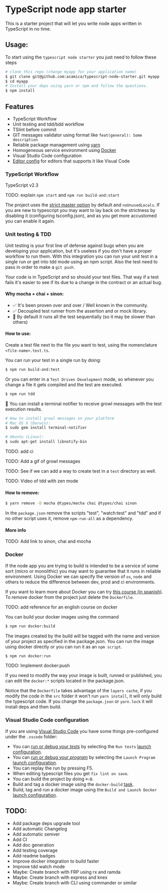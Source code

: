 TypeScript node app starter
===========================

This is a starter project that will let you write node apps written in TypeScript in no time.

Usage:
------

To start using the `typescript node starter` you just need to follow these steps

```bash
# clone this repo (change myapp for your application name)
$ git clone git@github.com:acamica/typescript-node-starter.git myapp
$ cd myapp
# Install your deps using yarn or npm and follow the questions.
$ npm install
```


Features
--------
* TypeScript Workflow
* Unit testing and tdd/bdd workflow
* TSlint before commit
* GIT messages validator using format like `feat(general): Some description`
* Reliable package management using [yarn](https://yarnpkg.com/en/)
* Homogeneous service environment using [Docker](https://www.docker.com/)
* Visual Studio Code configuration
* [Editor config](http://editorconfig.org/) for editors that supports it like Visual Code

### TypeScript Workflow
TypeScript v2.3


TODO: explain `npm start` and `npm run build-and:start`

The project uses the [strict master option](https://github.com/Microsoft/TypeScript/pull/14486) by default and `noUnusedLocals`. If you are new to typescript you may want to lay back on the strictness by disabling it (configuring tsconfig.json), and as you get more accustomed you can enable it again.

### Unit testing & TDD

Unit testing is your first line of defense against bugs when you are developing your application, but it's useless if you don't have a proper workflow to run them. With this integration you can run your unit test in a single run or get into tdd mode using an npm script. Also the test need to pass in order to make a `git push`.

Your code is in TypeScript and so should your test files. That way if a test fails it's easier to see if its due to a change in the contract or an actual bug.

#### Why mocha + chai + sinon:
* ✅ It's been proven over and over / Well known in the community.
* ✅ Decoupled test runner from the assertion and or mock library.
* 🚫 By default it runs all the test sequentially (so it may be slower than others)

#### How to use:

Create a test file next to the file you want to test, using the nomenclature `<file-name>.test.ts`.

You can run your test in a single run by doing:

```bash
$ npm run build-and:test
```

Or you can enter in a `Test Driven Development` mode, so whenever you change a file it gets compiled and the test are executed.

```bash
$ npm run tdd
```

🌟 You can install a terminal notifier to receive growl messages with the test execution results.

```bash
# How to install growl messages on your platform
# Mac OS X (Darwin):
$ sudo gem install terminal-notifier

# Ubuntu (Linux):
$ sudo apt-get install libnotify-bin
```

TODO: add ci

TODO: Add a gif of growl messages

TODO: See if we can add a way to create test in a `test` directory as well.

TODO: Video of tdd with zen mode

#### How to remove:


```bash
$ yarn remove -D mocha @types/mocha chai @types/chai sinon
```

In the `package.json` remove the scripts "test", "watch:test" and "tdd" and if no other script uses it, remove `npm-run-all` as a dependency.


#### More info
TODO: Add link to sinon, chai and mocha

### Docker

If the node app you are trying to build is intended to be a service of some sort (micro or monolithic) you may want to guarantee that it runs in reliable environment. Using Docker we can specify the version of `os`, `node` and others to reduce the difference between dev, prod and ci environments.

If you want to learn more about Docker you can try [this course (in spanish)](https://www.acamica.com/cursos/128/introduccion-a-docker). To remove docker from the project just delete the `Dockerfile`.

TODO: add reference for an english course on docker

You can build your docker images using the command

```bash
$ npm run docker:build
```

The images created by the build will be tagged with the name and version of your project as specified in the package.json. You can run the image using docker directly or you can run it as an `npm script`.

```bash
$ npm run docker:run
```

TODO: Implement docker:push

If you need to modify the way your image is built, runned or published, you can edit the `docker:*` scripts
located in the package.json.

Notice that the `Dockerfile` takes advantage of the `layers cache`, if you modify the code in the `src` folder it won't run `yarn install`, it will only build the typescript code. If you change the `package.json` or `yarn.lock` it will install deps and then build.


### Visual Studio Code configuration

If you are using [Visual Studio Code](https://code.visualstudio.com/) you have some things pre-configured under the `.vscode` folder:

* You can [run or debug your *tests*](https://code.visualstudio.com/docs/editor/debugging) by selecting the `Run tests` [launch configuration](https://code.visualstudio.com/docs/editor/debugging#_launch-configurations).
* You can [run or debug your *program*](https://code.visualstudio.com/docs/editor/debugging) by selecting the `Launch Program` [launch configuration](https://code.visualstudio.com/docs/editor/debugging#_launch-configurations).
* You can replay the run by pressing F5.
* When editing typescript files you get `fix lint on save`.
* You can build the project by doing `⌘⇧B`.
* Build and tag a docker image using the `docker-build` [task](https://code.visualstudio.com/docs/editor/tasks).
* Build, tag and run a docker image using the `Build and Launch Docker` [launch configuration](https://code.visualstudio.com/docs/editor/debugging#_launch-configurations).

TODO:
-----
* Add package deps upgrade tool
* Add automatic Changelog
* Add automatic semver
* Add CI
* Add doc generation
* Add testing coverage
* Add readme badges
* Improve docker integration to build faster
* Improve tdd watch mode
* Maybe: Create branch with FRP using rx and ramda
* Maybe: Create branch with express and knex
* Maybe: Create branch with CLI using commander or similar
